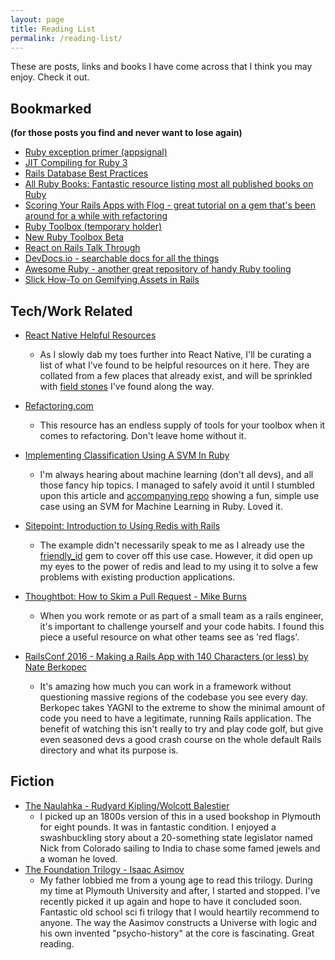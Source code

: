 ```yaml
---
layout: page
title: Reading List
permalink: /reading-list/
---
```


These are posts, links and books I have come across that I think you may enjoy.
Check it out.

## Bookmarked 
__(for those posts you find and never want to lose again)__

* [Ruby exception primer (appsignal)](https://blog.appsignal.com/2016/10/18/ruby-magic-exceptions-primer.html)
* [JIT Compiling for Ruby 3](http://engineering.appfolio.com/appfolio-engineering/2017/12/26/ruby-3-and-jit-where-when-and-how-fast)
* [Rails Database Best Practices](https://blog.carbonfive.com/2016/11/16/rails-database-best-practices/)
* [All Ruby Books: Fantastic resource listing most all published books on Ruby](http://www.allrubybooks.com/)
* [Scoring Your Rails Apps with Flog - great tutorial on a gem that's been around for a while with refactoring](http://www.railsinside.com/tutorials/487-how-to-score-your-rails-apps-complexity-before-refactoring.html)
* [Ruby Toolbox (temporary holder)](https://www.ruby-toolbox.com/)
* [New Ruby Toolbox Beta](https://beta.ruby-toolbox.com/)
* [React on Rails Talk Through](https://evilmartians.com/chronicles/evil-front-part-1)
* [DevDocs.io - searchable docs for all the things](http://devdocs.io/)
* [Awesome Ruby - another great repository of handy Ruby tooling](https://ruby.libhunt.com/)
* [Slick How-To on Gemifying Assets in Rails](https://medium.com/@paulfarino/wrap-your-assets-in-a-gem-3ad7ecf5b075)

## Tech/Work Related

 * [React Native Helpful Resources](https://github.com/Schwad/reactnative-sandbox/blob/master/helpful_resources.md)
   - As I slowly dab my toes further into React Native, I'll be curating a list of what I've found to be helpful resources on it here. They are collated from a few places that already exist, and will be sprinkled with [field stones](http://www.developerdotstar.com/mag/articles/weinberg_on_writing.html) I've found along the way.

 * [Refactoring.com](https://refactoring.com/catalog/)
   - This resource has an endless supply of tools for your toolbox when it comes to refactoring. Don't leave home without it. 

 * [Implementing Classification Using A SVM In Ruby](http://www.practicalai.io/implementing-classification-using-a-svm-in-ruby/)
   - I'm always hearing about machine learning (don't all devs), and all those fancy hip topics. I managed to safely avoid it until I stumbled upon this article and [accompanying repo](https://github.com/daugaard/example-svm) showing a fun, simple use case using an SVM for Machine Learning in Ruby. Loved it.

 * [Sitepoint: Introduction to Using Redis with Rails](https://www.sitepoint.com/introduction-to-using-redis-with-rails/)
   - The example didn't necessarily speak to me as I already use the [friendly_id](https://github.com/norman/friendly_id) gem to cover off this use case. However,
   it did open up my eyes to the power of redis and lead to my using it to solve a
   few problems with existing production applications.
 * [Thoughtbot: How to Skim a Pull Request - Mike Burns](https://robots.thoughtbot.com/a-smelly-list)
   - When you work remote or as part of a small team as a rails engineer, it's important to challenge
   yourself and your code habits. I found this piece a useful resource on what other teams see as
   'red flags'.

 * [RailsConf 2016 - Making a Rails App with 140 Characters (or less) by Nate Berkopec](https://www.youtube.com/watch?v=SXV-RRsjsFc&index=4&list=PLE7tQUdRKcyZGYLfj6oRQWPxB6ijg1YsC)
   - It's amazing how much you can work in a framework without questioning massive regions of the codebase you see every day. Berkopec takes YAGNI to the extreme to show the minimal amount of code you need to have a legitimate, running Rails application. The benefit of watching this isn't really to try and play code golf, but give even seasoned devs a good crash course on the whole default Rails directory and what its purpose is.


## Fiction

  * [The Naulahka - Rudyard Kipling/Wolcott Balestier](https://www.amazon.com/Naulakha-Rudyard-Kipling-ebook/dp/B01FM46RE6/ref=sr_1_sc_1?ie=UTF8&qid=1491813136&sr=8-1-spell&keywords=the+naulhaka)
    - I picked up an 1800s version of this in a used bookshop in Plymouth for eight pounds. It was in fantastic condition. I enjoyed a swashbuckling story about a 20-something state legislator named Nick from Colorado sailing to India to chase some famed jewels and a woman he loved.
  * [The Foundation Trilogy - Isaac Asimov](https://www.amazon.com/Foundation-Trilogy-Isaac-Asimov/dp/0307292061/ref=sr_1_1?ie=UTF8&qid=1491813281&sr=8-1&keywords=the+foundation+trilogy)
    - My father lobbied me from a young age to read this trilogy. During my time at Plymouth University and after, I started and stopped. I've recently picked it up again and hope to have it concluded soon. Fantastic old school sci fi trilogy that I would heartily recommend to anyone. The way the Aasimov constructs a Universe with logic and his own invented "psycho-history" at the core is fascinating. Great reading.
